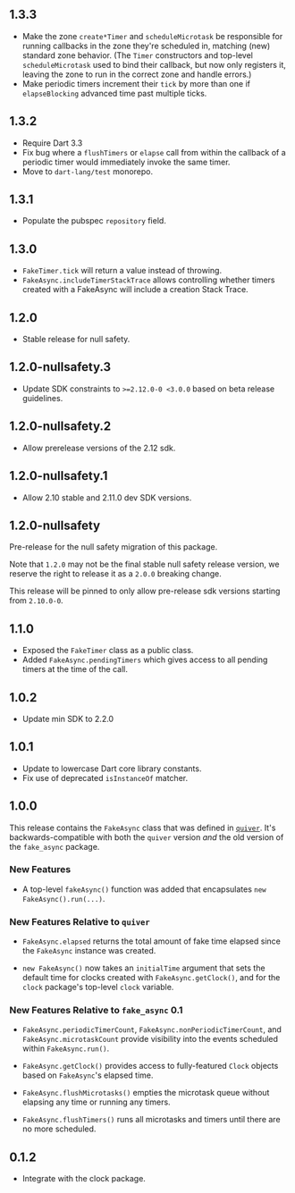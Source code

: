 ## 1.3.3

* Make the zone `create*Timer` and `scheduleMicrotask`
  be responsible for running callbacks in the zone they're
  scheduled in, matching (new) standard zone behavior.
  (The `Timer` constructors and top-level `scheduleMicrotask`
  used to bind their callback, but now only registers it,
  leaving the zone to run in the correct zone and handle errors.)
* Make periodic timers increment their `tick` by more than one
  if `elapseBlocking` advanced time past multiple ticks.

## 1.3.2

* Require Dart 3.3
* Fix bug where a `flushTimers` or `elapse` call from within
  the callback of a periodic timer would immediately invoke
  the same timer.
* Move to `dart-lang/test` monorepo.

## 1.3.1

* Populate the pubspec `repository` field.

## 1.3.0

* `FakeTimer.tick` will return a value instead of throwing.
* `FakeAsync.includeTimerStackTrace` allows controlling whether timers created
   with a FakeAsync will include a creation Stack Trace.

## 1.2.0

* Stable release for null safety.

## 1.2.0-nullsafety.3

* Update SDK constraints to `>=2.12.0-0 <3.0.0` based on beta release
  guidelines.

## 1.2.0-nullsafety.2

* Allow prerelease versions of the 2.12 sdk.

## 1.2.0-nullsafety.1

* Allow 2.10 stable and 2.11.0 dev SDK versions.

## 1.2.0-nullsafety

Pre-release for the null safety migration of this package.

Note that `1.2.0` may not be the final stable null safety release version,
we reserve the right to release it as a `2.0.0` breaking change.

This release will be pinned to only allow pre-release sdk versions starting
from `2.10.0-0`.

## 1.1.0

* Exposed the `FakeTimer` class as a public class.
* Added `FakeAsync.pendingTimers` which gives access to all pending timers at
  the time of the call.

## 1.0.2

* Update min SDK to 2.2.0

## 1.0.1

* Update to lowercase Dart core library constants.
* Fix use of deprecated `isInstanceOf` matcher.

## 1.0.0

This release contains the `FakeAsync` class that was defined in [`quiver`][].
It's backwards-compatible with both the `quiver` version *and* the old version
of the `fake_async` package.

[`quiver`]: https://pub.dev/packages/quiver

### New Features

* A top-level `fakeAsync()` function was added that encapsulates
  `new FakeAsync().run(...)`.

### New Features Relative to `quiver`

* `FakeAsync.elapsed` returns the total amount of fake time elapsed since the
  `FakeAsync` instance was created.

* `new FakeAsync()` now takes an `initialTime` argument that sets the default
  time for clocks created with `FakeAsync.getClock()`, and for the `clock`
  package's top-level `clock` variable.

### New Features Relative to `fake_async` 0.1

* `FakeAsync.periodicTimerCount`, `FakeAsync.nonPeriodicTimerCount`, and
  `FakeAsync.microtaskCount` provide visibility into the events scheduled within
  `FakeAsync.run()`.

* `FakeAsync.getClock()` provides access to fully-featured `Clock` objects based
  on `FakeAsync`'s elapsed time.

* `FakeAsync.flushMicrotasks()` empties the microtask queue without elapsing any
  time or running any timers.

* `FakeAsync.flushTimers()` runs all microtasks and timers until there are no
  more scheduled.

## 0.1.2

* Integrate with the clock package.


